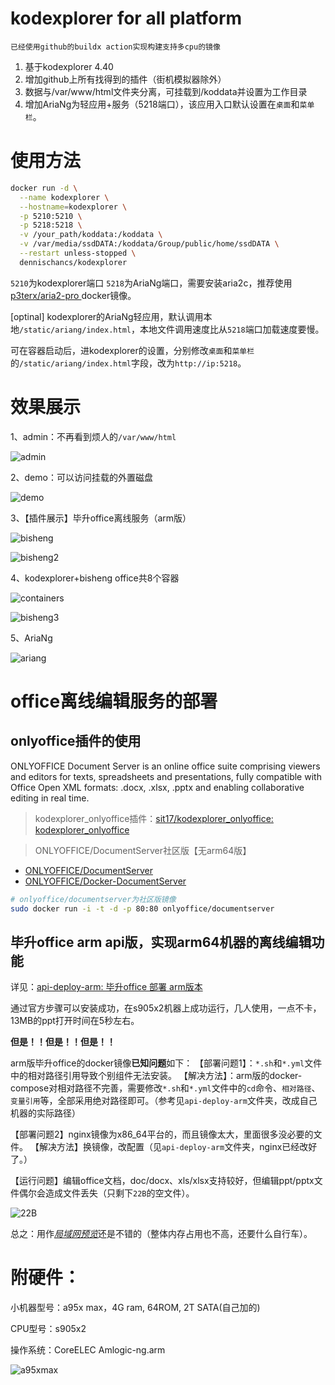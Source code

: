 # kodexplorer for all platform

`已经使用github的buildx action实现构建支持多cpu的镜像`

1. 基于kodexplorer 4.40
2. 增加github上所有找得到的插件（街机模拟器除外）
3. 数据与/var/www/html文件夹分离，可挂载到/koddata并设置为工作目录
4. 增加AriaNg为轻应用+服务（5218端口），该应用入口默认设置在`桌面`和`菜单栏`。

# 使用方法

```bash
docker run -d \
  --name kodexplorer \
  --hostname=kodexplorer \
  -p 5210:5210 \
  -p 5218:5218 \
  -v /your_path/koddata:/koddata \
  -v /var/media/ssdDATA:/koddata/Group/public/home/ssdDATA \
  --restart unless-stopped \
  dennischancs/kodexplorer
```

`5210`为kodexplorer端口
`5218`为AriaNg端口，需要安装aria2c，推荐使用[p3terx/aria2-pro
](https://hub.docker.com/r/p3terx/aria2-pro)docker镜像。

[optinal]
kodexplorer的AriaNg轻应用，默认调用本地`/static/ariang/index.html`，本地文件调用速度比从`5218`端口加载速度要慢。

可在容器启动后，进kodexplorer的设置，分别修改`桌面`和`菜单栏`的`/static/ariang/index.html`字段，改为`http://ip:5218`。

# 效果展示

1、admin：不再看到烦人的`/var/www/html`

![admin](pic/admin.png)



2、demo：可以访问挂载的外置磁盘

![demo](pic/demo.png)



3、【插件展示】毕升office离线服务（arm版）

![bisheng](pic/bisheng.png)

![bisheng2](pic/bisheng2.png)



4、kodexplorer+bisheng office共8个容器

![containers](pic/containers.png)

![bisheng3](pic/bisheng3.png)

5、AriaNg

![ariang](pic/ariang.png)




# office离线编辑服务的部署

## onlyoffice插件的使用
ONLYOFFICE Document Server is an online office suite comprising viewers and editors for texts, spreadsheets and presentations, fully compatible with Office Open XML formats: .docx, .xlsx, .pptx and enabling collaborative editing in real time.

> kodexplorer_onlyoffice插件：[sit17/kodexplorer_onlyoffice: kodexplorer_onlyoffice](https://github.com/sit17/kodexplorer_onlyoffice)

> ONLYOFFICE/DocumentServer社区版【无arm64版】
* [ONLYOFFICE/DocumentServer](https://github.com/ONLYOFFICE/DocumentServer)
* [ONLYOFFICE/Docker-DocumentServer](https://github.com/ONLYOFFICE/Docker-DocumentServer)

```bash
# onlyoffice/documentserver为社区版镜像
sudo docker run -i -t -d -p 80:80 onlyoffice/documentserver
```

## 毕升office arm api版，实现arm64机器的离线编辑功能

详见：[api-deploy-arm: 毕升office 部署 arm版本](https://gitee.com/ibisheng/api-deploy-arm)

通过官方步骤可以安装成功，在s905x2机器上成功运行，几人使用，一点不卡，13MB的ppt打开时间在5秒左右。

**但是！！但是！！但是！！**

arm版毕升office的docker镜像**已知问题**如下：
【部署问题1】：`*.sh`和`*.yml`文件中的相对路径引用导致个别组件无法安装。
【解决方法】：arm版的docker-compose对相对路径不完善，需要修改`*.sh`和`*.yml`文件中的`cd`命令、`相对路径`、`变量引用`等，全部采用绝对路径即可。（参考见`api-deploy-arm`文件夹，改成自己机器的实际路径）

【部署问题2】nginx镜像为x86_64平台的，而且镜像太大，里面很多没必要的文件。
【解决方法】换镜像，改配置（见`api-deploy-arm`文件夹，nginx已经改好了。）

 【运行问题】编辑office文档，doc/docx、xls/xlsx支持较好，但编辑ppt/pptx文件偶尔会造成文件丢失（只剩下`22B`的空文件）。

![22B](pic/22B.png)

总之：用作<u>*局域网预览*</u>还是不错的（整体内存占用也不高，还要什么自行车）。


# 附硬件：

小机器型号：a95x max，4G ram, 64ROM,  2T SATA(自己加的)

CPU型号：s905x2

操作系统：CoreELEC Amlogic-ng.arm

![a95xmax](pic/a95xmax.png)